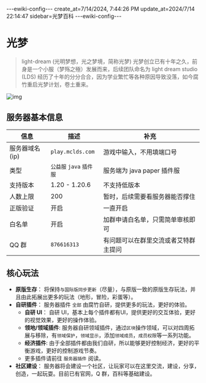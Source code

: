 ---ewiki-config---
create_at=7/14/2024, 7:44:26 PM
update_at=2024/7/14 22:14:47
sidebar=光梦百科
---ewiki-config---

# 光梦

> light-dream (光明梦想，光之梦境，简称光梦)
> 光梦创立已有十年之久，前身是一个小服（梦殇之殛）发展而来，后续团队命名为 light dream studio (LDS)
> 经历了十年的分分合合，因为学业繁忙等各种原因导致没落，如今腐竹重启光梦计划，卷土重来。

![img](https://wiki.mclds.com/assets/cover.png) 

## 服务器基本信息

| 信息           | 描述                     | 补充                                 |
| -------------- | ------------------------ | ------------------------------------ |
| 服务器域名(ip) | `play.mclds.com`         | 游戏中输入，不用填端口号             |
| 类型           | `公益服` `java` `插件服` | 服务端为 java paper 插件服           |
| 支持版本       | 1.20 - 1.20.6            | 不支持低版本                         |
| 人数上限       | 200                      | 暂时，后续需要看服务器能否撑住       |
| 正版验证       | 开启                     | 一直开启                             |
| 白名单         | 开启                     | 加群申请白名单，只需简单审核即可     |
| QQ 群          | `876616313`              | 有问题可以在群里交流或者艾特群主提问 |

## 核心玩法

- **原版生存**： 将保持`与国际版同步更新`（尽量），与原版一致的原版生存玩法，并且由此拓展出更多的玩法（地形，冒险，彩蛋等）。
- **自研插件**： 服务器插件 `全部` 由腐竹自研，提供更多的玩法，更好的体验。
    - **自研 UI**： 自研 UI，基本上每个插件都有UI，提供更好的交互体验，更好的视觉效果，更好的操作体验。
    - **领地/领域插件**:  服务器自研领域插件，通过`区块`操作领域，可以对四周拓展与移除，有`领域保护`，`领域显示`，添加`领域成员`，`成员权限`等一系列功能。
    - **经济插件**: 由于全部插件都由我们自研，所以能够更好控制经济，更好的平衡游戏，更好的控制游戏节奏。
    -  更多插件请前往 `服务器插件` 阅读。
- **社区建设**： 服务器将会建设一个社区，让玩家可以在这里交流，建设，分享，创造，一起玩耍。目前已有官网，Q 群，百科等基础建设。

